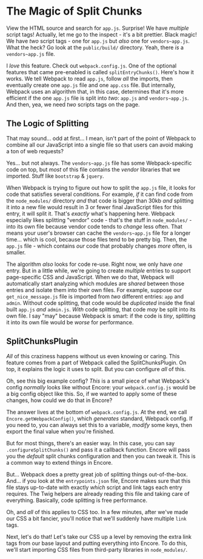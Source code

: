 # The Magic of Split Chunks

View the HTML source and search for `app.js`. Surprise! We have *multiple* script
tags! Actually, let me go to the inspect - it's a bit prettier. Black magic! We
have *two* script tags - one for `app.js` but *also* one for `vendors~app.js`.
What the heck? Go look at the `public/build/` directory. Yeah, there *is* a `vendors~app.js` file.

I *love* this feature. Check out `webpack.config.js`. One of the optional features
that came pre-enabled is called `splitEntryChunks()`. Here's how it works. We
tell Webpack to read `app.js`, follow *all* the imports, then eventually create
one `app.js` file and one `app.css` file. But internally, Webpack uses an
algorithm that, in this case, determines that it's more efficient if the one
`app.js` file is split into *two*: `app.js` and `vendors~app.js`. And then, yea,
we need *two* scripts tags on the page.

## The Logic of Splitting

That may sound... odd at first... I mean, isn't part of the point of Webpack to
combine all our JavaScript into a single file so that users can avoid making a ton
of web requests?

Yes... but not always. The `vendors~app.js` file has some Webpack-specific code
on top, but *most* of this file contains the *vendor* libraries that we imported.
Stuff like `bootstrap` & `jquery`.

When Webpack is trying to figure out how to split the `app.js` file, it looks for
code that satisfies several conditions. For example, *if* it can find code from the
`node_modules/` directory *and* that code is bigger than 30kb *and* splitting it
into a new file would result in 3 or fewer final JavaScript files for this entry,
it will split it. That's *exactly* what's happening here. Webpack especially
likes splitting "vendor" code - that's the stuff in `node_modules/` - into its own
file because vendor code tends to *change* less often. That means your user's
browser can cache the `vendors~app.js` file for a longer time... which is cool,
because those files tend to be pretty big. Then, the `app.js` file - which contains
*our* code that probably changes *more* often, is smaller.

The algorithm *also* looks for code re-use. Right now, we only have *one* entry.
But in a little while, we're going to create *multiple* entries to support page-specific
CSS and JavaScript. When we do that, Webpack will automatically start analyzing
which modules are *shared* between those entries and isolate them into their own
files. For example, suppose our `get_nice_message.js` file is imported from *two*
different entries: `app` and `admin`. Without code splitting, that code would be
*duplicated* inside the final built `app.js` *and* `admin.js`. *With* code splitting,
that code *may* be split into its own file. I say "may" because Webpack is smart:
if the code is *tiny*, splitting it into its own file would be *worse* for performance.

## SplitChunksPlugin

*All* of this craziness happens without us even knowing or caring. This feature
comes from a part of Webpack called the SplitChunksPlugin. On top, it explains
the logic it uses to split. But you can configure *all* of this.

Oh, see this big example config? *This* is a small piece of what Webpack's config
*normally* looks like without Encore: your `webpack.config.js` would be a big
config object like this. So, if we wanted to apply some of these changes, how
could we do that in Encore?

The answer lives at the bottom of `webpack.config.js`. At the end, we call
`Encore.getWebpackConfig()`, which *generates* standard, Webpack config.
If you need to, you can always set this to a variable, *modify* some keys, then
export the final value when you're finished.

But for most things, there's an easier way. In this case, you can say
`.configureSplitChunks()` and pass it a callback function. Encore will pass you
the *default* split chunks configuration and then you can tweak it. This is a common
way to extend things in Encore.

But... Webpack does a pretty great job of splitting things out-of-the-box.
And... if you look at the `entrypoints.json` file, Encore makes sure that this
file stays up-to-date with exactly *which* script and link tags each entry requires.
The Twig helpers are already reading this file and taking care of everything.
Basically, code splitting is free performance.

Oh, and *all* of this applies to CSS too. In a few minutes, after we've made our
CSS a bit fancier, you'll notice that we'll suddenly have multiple `link` tags.

Next, let's do that! Let's take our CSS up a level by removing the extra link
tags from our base layout and putting everything into Encore. To do this, we'll
start importing CSS files from third-party libraries in `node_modules/`.

